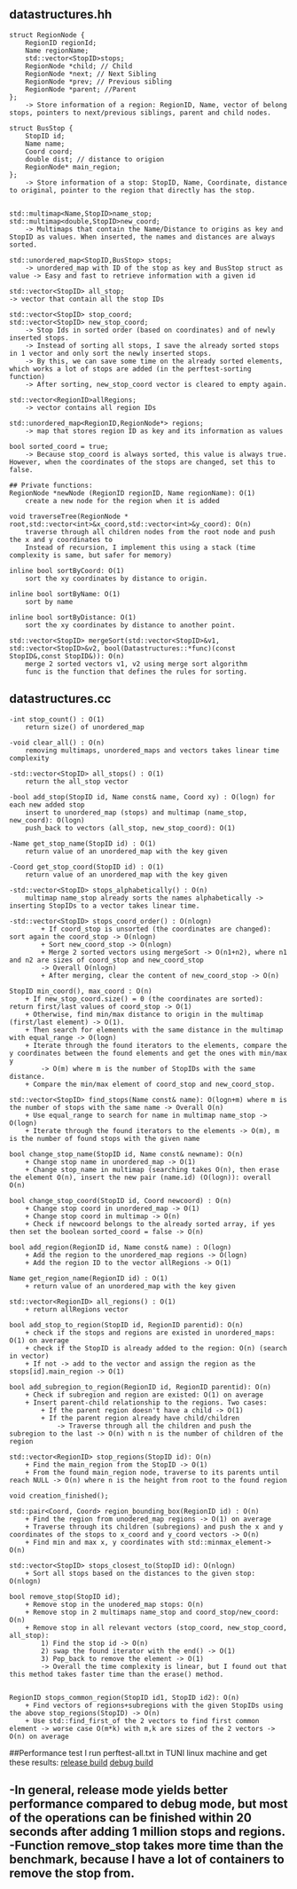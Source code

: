 ## datastructures.hh
    struct RegionNode {
        RegionID regionId;
        Name regionName;
        std::vector<StopID>stops;
        RegionNode *child; // Child 
        RegionNode *next; // Next Sibling
        RegionNode *prev; // Previous sibling
        RegionNode *parent; //Parent
    };
        -> Store information of a region: RegionID, Name, vector of belong stops, pointers to next/previous siblings, parent and child nodes.
    
    struct BusStop {
        StopID id;
        Name name;
        Coord coord;
        double dist; // distance to origion
        RegionNode* main_region;
    };
        -> Store information of a stop: StopID, Name, Coordinate, distance to original, pointer to the region that directly has the stop.


    std::multimap<Name,StopID>name_stop;
    std::multimap<double,StopID>new_coord;
        -> Multimaps that contain the Name/Distance to origins as key and StopID as values. When inserted, the names and distances are always sorted.
    
    std::unordered_map<StopID,BusStop> stops;
        -> unordered_map with ID of the stop as key and BusStop struct as value -> Easy and fast to retrieve information with a given id

    std::vector<StopID> all_stop;
    -> vector that contain all the stop IDs
    
    std::vector<StopID> stop_coord;
    std::vector<StopID> new_stop_coord;
        -> Stop Ids in sorted order (based on coordinates) and of newly inserted stops. 
        -> Instead of sorting all stops, I save the already sorted stops in 1 vector and only sort the newly inserted stops.
        -> By this, we can save some time on the already sorted elements, which works a lot of stops are added (in the perftest-sorting function)
        -> After sorting, new_stop_coord vector is cleared to empty again.
    
    std::vector<RegionID>allRegions;
        -> vector contains all region IDs
    
    std::unordered_map<RegionID,RegionNode*> regions;
        -> map that stores region ID as key and its information as values
    
    bool sorted_coord = true;
        -> Because stop_coord is always sorted, this value is always true. However, when the coordinates of the stops are changed, set this to false.
    
    ## Private functions:
    RegionNode *newNode (RegionID regionID, Name regionName): O(1)
        create a new node for the region when it is added
        
    void traverseTree(RegionNode * root,std::vector<int>&x_coord,std::vector<int>&y_coord): O(n)
        traverse through all children nodes from the root node and push the x and y coordinates to
        Instead of recursion, I implement this using a stack (time complexity is same, but safer for memory)
        
    inline bool sortByCoord: O(1)
        sort the xy coordinates by distance to origin.
        
    inline bool sortByName: O(1)
        sort by name
    
    inline bool sortByDistance: O(1)
        sort the xy coordinates by distance to another point.
        
    std::vector<StopID> mergeSort(std::vector<StopID>&v1, std::vector<StopID>&v2, bool(Datastructures::*func)(const StopID&,const StopID&)): O(n)
        merge 2 sorted vectors v1, v2 using merge sort algorithm
        func is the function that defines the rules for sorting.
        
## datastructures.cc
    -int stop_count() : O(1)
        return size() of unordered_map
    
    -void clear_all() : O(n)
        removing multimaps, unordered_maps and vectors takes linear time complexity 
    
    -std::vector<StopID> all_stops() : O(1)
        return the all_stop vector
    
    -bool add_stop(StopID id, Name const& name, Coord xy) : O(logn) for each new added stop
        insert to unordered_map (stops) and multimap (name_stop, new_coord): O(logn)
        push_back to vectors (all_stop, new_stop_coord): O(1)
    
    -Name get_stop_name(StopID id) : O(1)
        return value of an unordered_map with the key given
    
    -Coord get_stop_coord(StopID id) : O(1)
        return value of an unordered_map with the key given
            
    -std::vector<StopID> stops_alphabetically() : O(n)
        multimap name_stop already sorts the names alphabetically -> inserting StopIDs to a vector takes linear time.        
    
    -std::vector<StopID> stops_coord_order() : O(nlogn)
            + If coord_stop is unsorted (the coordinates are changed): sort again the coord_stop -> O(nlogn)
            + Sort new_coord_stop -> O(nlogn)
            + Merge 2 sorted vectors using mergeSort -> O(n1+n2), where n1 and n2 are sizes of coord_stop and new_coord_stop
            -> Overall O(nlogn)
            + After merging, clear the content of new_coord_stop -> O(n)
        
    StopID min_coord(), max_coord : O(n)
        + If new_stop_coord.size() = 0 (the coordinates are sorted): return first/last values of coord_stop -> O(1) 
        + Otherwise, find min/max distance to origin in the multimap (first/last element) -> O(1). 
        + Then search for elements with the same distance in the multimap with equal_range -> O(logn)
        + Iterate through the found iterators to the elements, compare the y coordinates between the found elements and get the ones with min/max y 
            -> O(m) where m is the number of StopIDs with the same distance.
        + Compare the min/max element of coord_stop and new_coord_stop.
        
    std::vector<StopID> find_stops(Name const& name): O(logn+m) where m is the number of stops with the same name -> Overall O(n)
        + Use equal_range to search for name in multimap name_stop -> O(logn)
        + Iterate through the found iterators to the elements -> O(m), m is the number of found stops with the given name
    
    bool change_stop_name(StopID id, Name const& newname): O(n)
        + Change stop name in unordered_map -> O(1)
        + Change stop_name in multimap (searching takes O(n), then erase the element O(n), insert the new pair (name.id) (O(logn)): overall O(n)
        
    bool change_stop_coord(StopID id, Coord newcoord) : O(n)
        + Change stop coord in unordered_map -> O(1)
        + Change stop coord in multimap -> O(n)
        + Check if newcoord belongs to the already sorted array, if yes then set the boolean sorted_coord = false -> O(n)
        
    bool add_region(RegionID id, Name const& name) : O(logn)
        + Add the region to the unordered_map regions -> O(logn)
        + Add the region ID to the vector allRegions -> O(1)
        
    Name get_region_name(RegionID id) : O(1)
        + return value of an unordered_map with the key given
    
    std::vector<RegionID> all_regions() : O(1)
        + return allRegions vector
        
    bool add_stop_to_region(StopID id, RegionID parentid): O(n)
        + check if the stops and regions are existed in unordered_maps: O(1) on average
        + check if the StopID is already added to the region: O(n) (search in vector)
        + If not -> add to the vector and assign the region as the stops[id].main_region -> O(1)
        
    bool add_subregion_to_region(RegionID id, RegionID parentid): O(n)
        + Check if subregion and region are existed: O(1) on average
        + Insert parent-child relationship to the regions. Two cases:
            + If the parent region doesn't have a child -> O(1)
            + If the parent region already have child/children 
                -> Traverse through all the children and push the subregion to the last -> O(n) with n is the number of children of the region
            
    std::vector<RegionID> stop_regions(StopID id): O(n)
        + Find the main_region from the StopID -> O(1)
        + From the found main_region node, traverse to its parents until reach NULL -> O(n) where n is the height from root to the found region
    
    void creation_finished();
    
    std::pair<Coord, Coord> region_bounding_box(RegionID id) : O(n)
        + Find the region from unodered_map regions -> O(1) on average
        + Traverse through its children (subregions) and push the x and y coordinates of the stops to x_coord and y_coord vectors -> O(n)
        + Find min and max x, y coordinates with std::minmax_element-> O(n)
        
    std::vector<StopID> stops_closest_to(StopID id): O(nlogn)
        + Sort all stops based on the distances to the given stop: O(nlogn)
        
    bool remove_stop(StopID id);
        + Remove stop in the unodered_map stops: O(n)
        + Remove stop in 2 multimaps name_stop and coord_stop/new_coord: O(n)
        + Remove stop in all relevant vectors (stop_coord, new_stop_coord, all_stop): 
            1) Find the stop id -> O(n)
            2) swap the found iterator with the end() -> O(1)
            3) Pop_back to remove the element -> O(1)
            -> Overall the time complexity is linear, but I found out that this method takes faster time than the erase() method.
            
        
    RegionID stops_common_region(StopID id1, StopID id2): O(n)
        + Find vectors of regions+subregions with the given StopIDs using the above stop_regions(StopID) -> O(n)
        + Use std::find_first_of the 2 vectors to find first common element -> worse case O(m*k) with m,k are sizes of the 2 vectors -> O(n) on average
        
##Performance test
I run perftest-all.txt in TUNI linux machine and get these results:
[release build](https://course-gitlab.tuni.fi/tie-2010x_tiraka_dsa_2019-2020/an_tran/-/blob/master/prg1/performance-release.txt)
[debug build](https://course-gitlab.tuni.fi/tie-2010x_tiraka_dsa_2019-2020/an_tran/-/blob/master/prg1/performance-debug.txt)

-In general, release mode yields better performance compared to debug mode, but most of the operations can be finished within 20 seconds after adding 1 million stops and regions.
-Function remove_stop takes more time than the benchmark, because I have a lot of containers to remove the stop from.
-